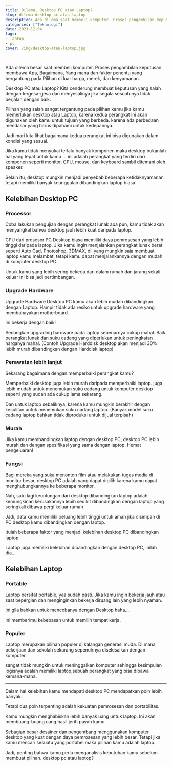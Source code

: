 ```yaml
---
title: Dilema, Desktop PC atau Laptop?
slug: dilema desktop pc atau laptop
description: Ada dilema saat membeli komputer. Proses pengambilan keputusan membawa bagaimana, yang mana dan faktor yang bergantung pada pilihan di luar harga, merek, dan kenyamanan.
categories: ["Teknologi"]
date: 2021-12-04
tags:
- laptop
- pc
cover: /img/desktop-atau-laptop.jpg

---
```

Ada dilema besar saat membeli komputer. Proses pengambilan keputusan membawa Apa, Bagaimana, Yang mana dan faktor penentu yang bergantung pada Pilihan di luar harga, merek, dan kenyamanan.

Desktop PC atau Laptop? Kita cenderung membuat keputusan yang salah dengan tergesa-gesa dan menyesalinya jika segala sesuatunya tidak berjalan dengan baik.

Pilihan yang salah sangat tergantung pada pilihan kamu jika kamu memerlukan desktop atau Laptop, karena kedua perangkat ini akan digunakan oleh kamu untuk tujuan yang berbeda. karena ada perbedaan mendasar yang harus dipahami untuk kedepannya.

<div>
<script async src="https://pagead2.googlesyndication.com/pagead/js/adsbygoogle.js?client=ca-pub-1028861450285140"
     crossorigin="anonymous"></script>
<!-- Iklan horizontal -->
<ins class="adsbygoogle"
     style="display:block"
     data-ad-client="ca-pub-1028861450285140"
     data-ad-slot="1294831496"
     data-ad-format="auto"
     data-full-width-responsive="true"></ins>
<script>
     (adsbygoogle = window.adsbygoogle || []).push({});
</script>
</div>

Jadi mari kita lihat bagaimana kedua perangkat ini bisa digunakan dalam kondisi yang sesuai.

Jika kamu tidak menyukai terlalu banyak komponen maka desktop bukanlah hal yang tepat untuk kamu … ini adalah perangkat yang terdiri dari komponen seperti monitor, CPU, mouse, dan keyboard sambil ditemani oleh speaker.

Selain itu, desktop mungkin menjadi penyebab beberapa ketidaknyamanan tetapi memiliki banyak keunggulan dibandingkan laptop biasa.

## Kelebihan Desktop PC

### Processor

Coba lakukan pengujian dengan perangkat lunak apa pun, kamu tidak akan menyangkal bahwa desktop jauh lebih kuat daripada laptop.

CPU dari prosesor PC Desktop biasa memiliki daya pemrosesan yang lebih tinggi daripada laptop. Jika kamu ingin menjalankan perangkat lunak berat seperti Auto Cad, Photoshop, 3DMAX, dll yang mungkin saja membuat laptop kamu melambat, tetapi kamu dapat menjalankannya dengan mudah di komputer desktop PC.

Untuk kamu yang lebih sering bekerja dari dalam rumah dan jarang sekali keluar ini bisa jadi pertimbangan.

### Upgrade Hardware

Upgrade Hardware Desktop PC kamu akan lebih mudah dibandingkan dengan Laptop. Hampir tidak ada resiko untuk upgrade hardware yang membahayakan motherboard.

Ini bekerja dengan baik!

Sedangkan upgrading hardware pada laptop sebenarnya cukup mahal. Baik perangkat lunak dan suku cadang yang diperlukan untuk peningkatan harganya mahal. (Contoh Upgrade Harddisk desktop akan menjadi 30% lebih murah dibandingkan dengan Harddisk laptop)

### Perawatan lebih lanjut

Sekarang bagaimana dengan memperbaiki perangkat kamu?

Memperbaiki desktop juga lebih murah daripada memperbaiki laptop. juga lebih mudah untuk menemukan suku cadang untuk komputer desktop seperti yang sudah ada cukup lama sekarang.

Dan untuk laptop sebaliknya, karena kamu mungkin berakhir dengan kesulitan untuk menemukan suku cadang laptop. (Banyak model suku cadang laptop bahkan tidak diproduksi untuk dijual terpisah)

<div>
<script async src="https://pagead2.googlesyndication.com/pagead/js/adsbygoogle.js?client=ca-pub-1028861450285140"
     crossorigin="anonymous"></script>
<!-- Iklan horizontal -->
<ins class="adsbygoogle"
     style="display:block"
     data-ad-client="ca-pub-1028861450285140"
     data-ad-slot="1294831496"
     data-ad-format="auto"
     data-full-width-responsive="true"></ins>
<script>
     (adsbygoogle = window.adsbygoogle || []).push({});
</script>
</div>

### Murah

Jika kamu membandingkan laptop dengan desktop PC, desktop PC lebih murah dan dengan spesifikasi yang sama dengan laptop. Hemat pengeluaran!

### Fungsi

Bagi mereka yang suka menonton film atau melakukan tugas media di monitor besar, desktop PC adalah yang dapat dipilih karena kamu dapat menghubungkannya ke beberapa monitor.

Nah, satu lagi keuntungan dari desktop dibandingkan laptop adalah kemungkinan kerusakannya lebih sedikit dibandingkan dengan laptop yang seringkali dibawa pergi keluar rumah

Jadi, data kamu memiliki peluang lebih tinggi untuk aman jika disimpan di PC desktop kamu dibandingkan dengan laptop.

Itulah beberapa faktor yang menjadi kelebihan desktop PC dibandingkan laptop.

Laptop juga memiliki kelebihan dibandingkan dengan desktop PC, inilah dia…

## Kelebihan Laptop

### Portable

Laptop bersifat portable, yaa sudah pasti. Jika kamu ingin bekerja jauh atau saat bepergian dan menginginkan bekerja diruang lain yang lebih nyaman.

Ini gila bahkan untuk mencobanya dengan Desktop haha….

Ini memberimu kebebasan untuk memilih tempat kerja.

### Populer

Laptop merupakan pilihan populer di kalangan generasi muda. Di mana pekerjaan dan sekolah sekarang sepenuhnya diselesaikan dengan komputer.

sangat tidak mungkin untuk meninggalkan komputer sehingga kesimpulan logisnya adalah memiliki laptop,sebuah perangkat yang bisa dibawa kemana-mana.

***

Dalam hal kelebihan kamu mendapati desktop PC mendapatkan poin lebih banyak.

Tetapi dua poin terpenting adalah kekuatan pemrosesan dan portabilitas.

Kamu mungkin menghabiskan lebih banyak uang untuk laptop. Ini akan membuang-buang uang hasil jerih payah kamu.

Sebagian besar desainer dan pengembang menggunakan komputer desktop yang kuat dengan daya pemrosesan yang lebih besar. Tetapi jika kamu mencari sesuatu yang portabel maka pilihan kamu adalah laptop.

Jadi, penting bahwa kamu perlu menganalisis kebutuhan kamu sebelum membuat pilihan. desktop pc atau laptop?
<div>
<script async src="https://pagead2.googlesyndication.com/pagead/js/adsbygoogle.js?client=ca-pub-1028861450285140"
     crossorigin="anonymous"></script>
<!-- Iklan horizontal -->
<ins class="adsbygoogle"
     style="display:block"
     data-ad-client="ca-pub-1028861450285140"
     data-ad-slot="1294831496"
     data-ad-format="auto"
     data-full-width-responsive="true"></ins>
<script>
     (adsbygoogle = window.adsbygoogle || []).push({});
</script>
</div>
